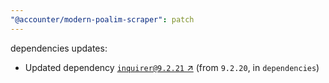 ```yaml
---
"@accounter/modern-poalim-scraper": patch
---
```

dependencies updates:
  - Updated dependency [`inquirer@9.2.21` ↗︎](https://www.npmjs.com/package/inquirer/v/9.2.21) (from `9.2.20`, in `dependencies`)
